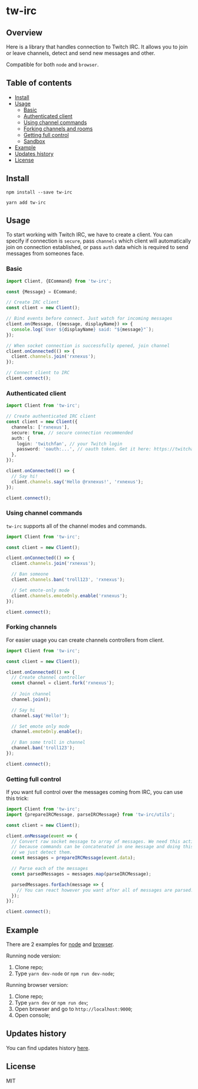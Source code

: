 # tw-irc  
## Overview  
Here is a library that handles connection to Twitch IRC. It allows you to join 
or leave channels, detect and send new messages and other.

Compatible for both `node` and `browser`. 

## Table of contents
- [Install](#install)
- [Usage](#usage)
    - [Basic](#basic)
    - [Authenticated client](#authenticated-client)
    - [Using channel commands](#using-channel-commands)
    - [Forking channels and rooms](#forking-channels-and-rooms)
    - [Getting full control](#getting-full-control)
    - [Sandbox](#sandbox)
- [Example](#example)
- [Updates history](#updates-history)
- [License](#license)

## Install
```
npm install --save tw-irc
```
```
yarn add tw-irc
```

## Usage
To start working with Twitch IRC, we have to create a client. You can specify
if connection is `secure`, pass `channels` which client will automatically
join on connection established, or pass `auth` data which is required to
send messages from someones face.

### Basic
```typescript
import Client, {ECommand} from 'tw-irc';

const {Message} = ECommand;

// Create IRC client
const client = new Client();

// Bind events before connect. Just watch for incoming messages
client.on(Message, ({message, displayName}) => {
  console.log(`User ${displayName} said: "${message}"`);
});

// When socket connection is successfully opened, join channel
client.onConnected(() => {
  client.channels.join('rxnexus');
});

// Connect client to IRC
client.connect();
```

### Authenticated client
```typescript
import Client from 'tw-irc';

// Create authenticated IRC client
const client = new Client({
  channels: ['rxnexus'],
  secure: true, // secure connection recommended
  auth: {
    login: 'twitchfan', // your Twitch login
    password: 'oauth:...', // oauth token. Get it here: https://twitchapps.com/tmi/
  },
});

client.onConnected(() => {
  // Say hi!
  client.channels.say('Hello @rxnexus!', 'rxnexus');
});

client.connect();
```

### Using channel commands
`tw-irc` supports all of the channel modes and commands.
```typescript
import Client from 'tw-irc';

const client = new Client();

client.onConnected(() => {
  client.channels.join('rxnexus');

  // Ban someone
  client.channels.ban('troll123', 'rxnexus');

  // Set emote-only mode
  client.channels.emoteOnly.enable('rxnexus');
});

client.connect();
```

### Forking channels
For easier usage you can create channels controllers from client.

```typescript
import Client from 'tw-irc';

const client = new Client();

client.onConnected(() => {
  // Create channel controller
  const channel = client.fork('rxnexus');
  
  // Join channel
  channel.join();

  // Say hi
  channel.say('Hello!');

  // Set emote only mode
  channel.emoteOnly.enable();

  // Ban some troll in channel
  channel.ban('troll123');
});

client.connect();
```

### Getting full control
If you want full control over the messages coming from IRC, you can use this trick:
```typescript
import Client from 'tw-irc';
import {prepareIRCMessage, parseIRCMessage} from 'tw-irc/utils';

const client = new Client();

client.onMessage(event => {
  // Convert raw socket message to array of messages. We need this action 
  // because commands can be concatenated in one message and doing this, 
  // we just detect them. 
  const messages = prepareIRCMessage(event.data);

  // Parse each of the messages  
  const parsedMessages = messages.map(parseIRCMessage);

  parsedMessages.forEach(message => {
    // You can react however you want after all of messages are parsed. 
  });
});

client.connect();
```

## Example
There are 2 examples for [node](https://github.com/wolframdeus/tw-irc/blob/master/example/node-example.js) 
and [browser](https://github.com/wolframdeus/tw-irc/blob/master/example/index.ts).

Running node version:
1. Clone repo;
2. Type `yarn dev-node` or `npm run dev-node`;

Running browser version:
1. Clone repo;
2. Type `yarn dev` or `npm run dev`;
3. Open browser and go to `http://localhost:9000`;
4. Open console; 

## Updates history
You can find updates history [here](https://github.com/wolframdeus/tw-irc/blob/master/updates-history.md).

## License
MIT
